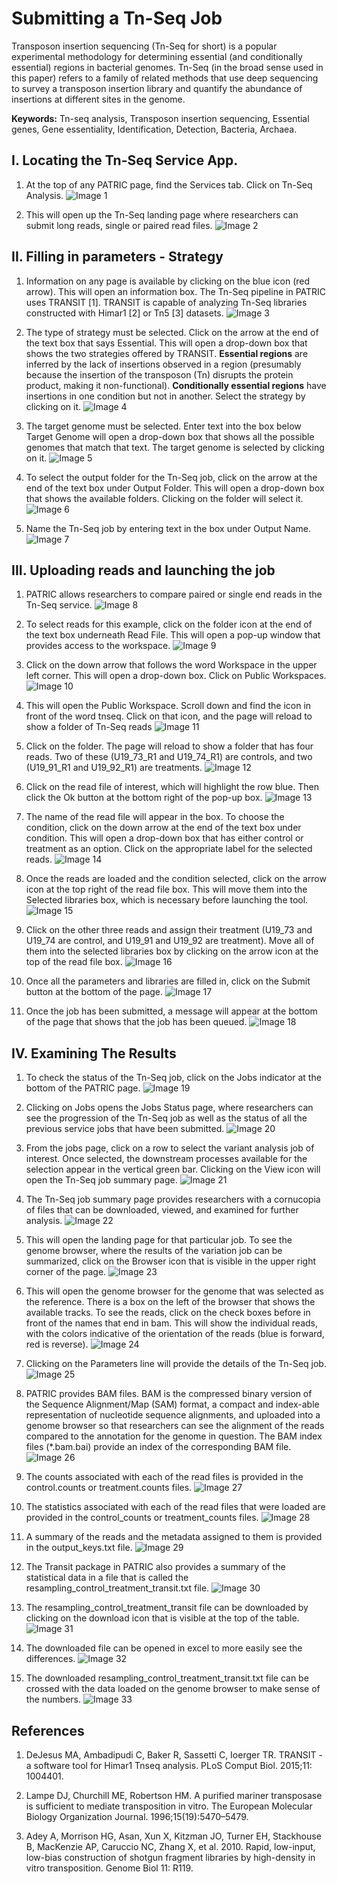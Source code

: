# Submitting a Tn-Seq Job

Transposon insertion sequencing (Tn-Seq for short) is a popular experimental methodology for determining essential (and conditionally essential) regions in bacterial genomes. Tn-Seq (in the broad sense used in this paper) refers to a family of related methods that use deep sequencing to survey a transposon insertion library and quantify the abundance of insertions at different sites in the genome.

**Keywords:** Tn-seq analysis, Transposon insertion sequencing, Essential genes, Gene essentiality, Identification, Detection, Bacteria, Archaea. 

## I. Locating the Tn-Seq Service App.

1.	At the top of any PATRIC page, find the Services tab. Click on Tn-Seq Analysis.
![Image 1](images/image1.png)

2.	This will open up the Tn-Seq landing page where researchers can submit long reads, single or paired read files.
![Image 2](images/image2.png)

## II. Filling in parameters - Strategy

1. Information on any page is available by clicking on the blue icon (red arrow).  This will open an information box. The Tn-Seq pipeline in PATRIC uses TRANSIT [1]. TRANSIT is capable of analyzing Tn-Seq libraries constructed with Himar1 [2] or Tn5 [3] datasets.
![Image 3](images/image3.png)

2.	The type of strategy must be selected.  Click on the arrow at the end of the text box that says Essential.  This will open a drop-down box that shows the two strategies offered by TRANSIT. **Essential regions** are inferred by the lack of insertions observed in a region (presumably because the insertion of the transposon (Tn) disrupts the protein product, making it non-functional). **Conditionally essential regions** have insertions in one condition but not in another. Select the strategy by clicking on it.
![Image 4](images/image4.png)


3.	The target genome must be selected.  Enter text into the box below Target Genome will open a drop-down box that shows all the possible genomes that match that text.  The target genome is selected by clicking on it.
![Image 5](images/image5.png)

4.	To select the output folder for the Tn-Seq job, click on the arrow at the end of the text box under Output Folder.  This will open a drop-down box that shows the available folders. Clicking on the folder will select it.
![Image 6](images/image6.png)

5.	Name the Tn-Seq job by entering text in the box under Output Name.
![Image 7](images/image7.png)

## III. Uploading reads and launching the job

1.	PATRIC allows researchers to compare paired or single end reads in the Tn-Seq service.
![Image 8](images/image8.png)

2.	To select reads for this example, click on the folder icon at the end of the text box underneath Read File.  This will open a pop-up window that provides access to the workspace.
![Image 9](images/image9.png)

3.	Click on the down arrow that follows the word Workspace in the upper left corner.  This will open a drop-down box.  Click on Public Workspaces.
![Image 10](images/image10.png)

4.	This will open the Public Workspace.  Scroll down and find the icon in front of the word tnseq.  Click on that icon, and the page will reload to show a folder of Tn-Seq reads
![Image 11](images/image11.png)

5.	Click on the folder.  The page will reload to show a folder that has four reads.  Two of these (U19_73_R1 and U19_74_R1) are controls, and two (U19_91_R1 and U19_92_R1) are treatments.
![Image 12](images/image12.png)

6.	Click on the read file of interest, which will highlight the row blue.  Then click the Ok button at the bottom right of the pop-up box.
![Image 13](images/image13.png)

7.	The name of the read file will appear in the box.  To choose the condition, click on the down arrow at the end of the text box under condition.  This will open a drop-down box that has either control or treatment as an option.  Click on the appropriate label for the selected reads.
![Image 14](images/image14.png)

8.	Once the reads are loaded and the condition selected, click on the arrow icon at the top right of the read file box.  This will move them into the Selected libraries box, which is necessary before launching the tool.
![Image 15](images/image15.png)

9.	Click on the other three reads and assign their treatment (U19_73 and U19_74 are control, and U19_91 and U19_92 are treatment).  Move all of them into the selected libraries box by clicking on the arrow icon at the top of the read file box.
![Image 16](images/image16.png)

10.	 Once all the parameters and libraries are filled in, click on the Submit button at the bottom of the page.
![Image 17](images/image17.png)
 
11.	Once the job has been submitted, a message will appear at the bottom of the page that shows that the job has been queued.
![Image 18](images/image18.png)

## IV. Examining The Results

1.	To check the status of the Tn-Seq job, click on the Jobs indicator at the bottom of the PATRIC page.
![Image 19](images/image19.png)

2.	Clicking on Jobs opens the Jobs Status page, where researchers can see the progression of the Tn-Seq job as well as the status of all the previous service jobs that have been submitted.
![Image 20](images/image20.png)

3.	From the jobs page, click on a row to select the variant analysis job of interest. Once selected, the downstream processes available for the selection appear in the vertical green bar. Clicking on the View icon will open the Tn-Seq job summary page.
![Image 21](images/image21.png)

4.	The Tn-Seq job summary page provides researchers with a cornucopia of files that can be downloaded, viewed, and examined for further analysis.
![Image 22](images/image22.png)

5.	This will open the landing page for that particular job.  To see the genome browser, where the results of the variation job can be summarized, click on the Browser icon that is visible in the upper right corner of the page.
![Image 23](images/image23.png)

6.	This will open the genome browser for the genome that was selected as the reference.  There is a box on the left of the browser that shows the available tracks.  To see the reads, click on the check boxes before in front of the names that end in bam.  This will show the individual reads, with the colors indicative of the orientation of the reads (blue is forward, red is reverse).
![Image 24](images/image24.png)

7.	Clicking on the Parameters line will provide the details of the Tn-Seq job.
![Image 25](images/image25.png)

8.	PATRIC provides BAM files.  BAM is the compressed binary version of the Sequence Alignment/Map (SAM) format, a compact and index-able representation of nucleotide sequence alignments, and uploaded into a genome browser so that researchers can see the alignment of the reads compared to the annotation for the genome in question. The BAM index files (*.bam.bai) provide an index of the corresponding BAM file.
![Image 26](images/image26.png)

9.	The counts associated with each of the read files is provided in the control.counts or treatment.counts files.
![Image 27](images/image27.png)

10.	The statistics associated with each of the read files that were loaded are provided in the control_counts or treatment_counts files.
![Image 28](images/image28.png)

11.	 A summary of the reads and the metadata assigned to them is provided in the output_keys.txt file.
![Image 29](images/image29.png)

12.	The Transit package in PATRIC also provides a summary of the statistical data in a file that is called the resampling_control_treatment_transit.txt file.
![Image 30](images/image30.png)

13.	 The resampling_control_treatment_transit file can be downloaded by clicking on the download icon that is visible at the top of the table.
![Image 31](images/image31.png)

14.	The downloaded file can be opened in excel to more easily see the differences.
![Image 32](images/image32.png)

15.	The downloaded resampling_control_treatment_transit.txt file can be crossed with the data loaded on the genome browser to make sense of the numbers.
![Image 33](images/image33.png)

## References

1.	DeJesus MA, Ambadipudi C, Baker R, Sassetti C, Ioerger TR. TRANSIT - a software tool for Himar1 Tnseq analysis. PLoS Comput Biol. 2015;11: 1004401.

2.	Lampe DJ, Churchill ME, Robertson HM. A purified mariner transposase is sufficient to mediate transposition in vitro. The European Molecular Biology Organization Journal. 1996;15(19):5470–5479.

3.	Adey A, Morrison HG, Asan, Xun X, Kitzman JO, Turner EH, Stackhouse B, MacKenzie AP, Caruccio NC, Zhang X, et al. 2010. Rapid, low-input, low-bias construction of shotgun fragment libraries by high-density in vitro transposition. Genome Biol 11: R119.

